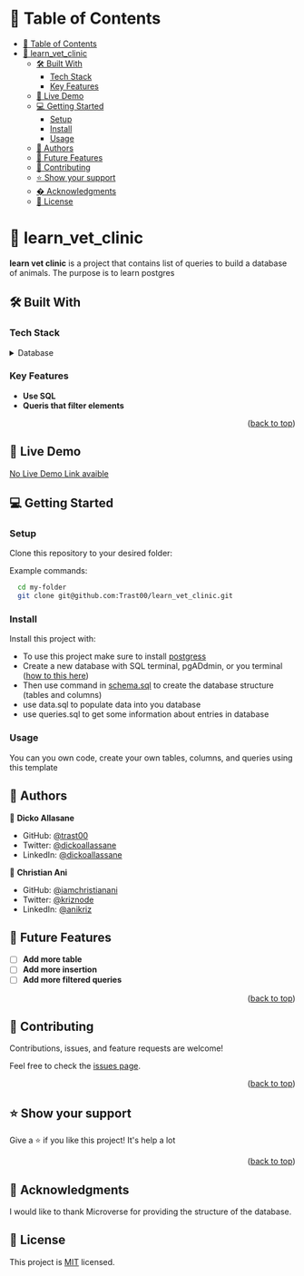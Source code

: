 <a name="readme-top"></a>

# 📗 Table of Contents

- [📗 Table of Contents](#-table-of-contents)
- [📖 learn\_vet\_clinic ](#-learn_vet_clinic-)
  - [🛠 Built With ](#-built-with-)
    - [Tech Stack ](#tech-stack-)
    - [Key Features ](#key-features-)
  - [🚀 Live Demo ](#-live-demo-)
  - [💻 Getting Started ](#-getting-started-)
    - [Setup](#setup)
    - [Install](#install)
    - [Usage](#usage)
  - [👥 Authors ](#-authors-)
  - [🔭 Future Features ](#-future-features-)
  - [🤝 Contributing ](#-contributing-)
  - [⭐️ Show your support ](#️-show-your-support-)
  - [� Acknowledgments ](#-acknowledgments-)
  - [📝 License ](#-license-)


# 📖 learn_vet_clinic <a name="about-project"></a>

**learn vet clinic** is a project that contains list of queries to build a database of animals. The purpose is to learn postgres

## 🛠 Built With <a name="built-with"></a>

### Tech Stack <a name="tech-stack"></a>

<details>
<summary>Database</summary>
  <ul>
    <li><a href="https://www.postgresql.org/">PostgreSQL</a></li>
  </ul>
</details>

### Key Features <a name="key-features"></a>

- **Use SQL**
- **Queris that filter elements**

<p align="right">(<a href="#readme-top">back to top</a>)</p>

## 🚀 Live Demo <a name="live-demo"></a>

[No Live Demo Link avaible]()

## 💻 Getting Started <a name="getting-started"></a>

### Setup

Clone this repository to your desired folder:

Example commands:

```sh
  cd my-folder
  git clone git@github.com:Trast00/learn_vet_clinic.git
```



### Install

Install this project with:

- To use this project make sure to install [postgress](https://www.postgresql.org/)
- Create a new database with SQL terminal, pgADdmin, or you terminal ([how to this here](https://www.postgresql.org/docs/current/sql-createdatabase.html))
- Then use command in [schema.sql]() to create the database structure (tables and columns)
- use data.sql to populate data into you database
- use queries.sql to get some information about entries in database

### Usage

You can you own code, create your own tables, columns, and queries using this template

<!-- AUTHORS -->

## 👥 Authors <a name="authors"></a>

👤 **Dicko Allasane**

- GitHub: [@trast00](https://github.com/Trast00)
- Twitter: [@dickoallassane](https://twitter.com/AllassaneDicko0/)
- LinkedIn: [@dickoallassane](https://www.linkedin.com/in/allassane-dicko-744aaa224)

👤 **Christian Ani**

- GitHub: [@iamchristianani](https://github.com/iamchristianani)
- Twitter: [@kriznode](https://twitter.com/kriznode)
- LinkedIn: [@anikriz](https://www.linkedin.com/in/anikriz/)


## 🔭 Future Features <a name="future-features"></a>

- [ ] **Add more table**
- [ ] **Add more insertion**
- [ ] **Add more filtered queries**

<p align="right">(<a href="#readme-top">back to top</a>)</p>

## 🤝 Contributing <a name="contributing"></a>

Contributions, issues, and feature requests are welcome!

Feel free to check the [issues page](https://github.com/Trast00/learn_vet_clinic/issues).

<p align="right">(<a href="#readme-top">back to top</a>)</p>

## ⭐️ Show your support <a name="support"></a>

Give a ⭐️ if you like this project! It's help a lot

<p align="right">(<a href="#readme-top">back to top</a>)</p>

## 🙏 Acknowledgments <a name="acknowledgements"></a>

I would like to thank Microverse for providing the structure of the database.

## 📝 License <a name="license"></a>

This project is [MIT](./LICENSE) licensed.

